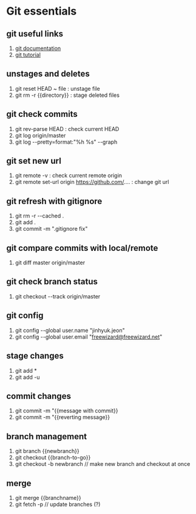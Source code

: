 # Git essentials

## git useful links
1. [git documentation](https://git-scm.com/about)
2. [git tutorial](https://backlog.com/git-tutorial/kr/)

## unstages and deletes

1. git reset HEAD ~ file : unstage file
2. git rm -r {{directory}} : stage deleted files

## git check commits
1. git rev-parse HEAD : check current HEAD
2. git log origin/master
3. git log --pretty=format:"%h %s" --graph

## git set new url

1. git remote -v : check current remote origin
2. git remote set-url origin https://github.com/.... : change git url

## git refresh with gitignore

1. git rm -r --cached .
2. git add .
3. git commit -m ".gitignore fix"

## git compare commits with local/remote

1. git diff master origin/master

## git check branch status

1. git checkout --track origin/master

## git config

1. git config --global user.name "jinhyuk.jeon"
2. git config --global user.email "freewizard@freewizard.net"

## stage changes

1. git add *
2. git add -u

## commit changes

1. git commit -m "{{message with commit}}
2. git commit -m "{{reverting message}}

## branch management
1. git branch {{newbranch}}
2. git checkout {{branch-to-go}}
3. git checkout -b newbranch // make new branch and checkout at once

## merge
1. git merge {{branchname}}
2. git fetch -p // update branches (?)



